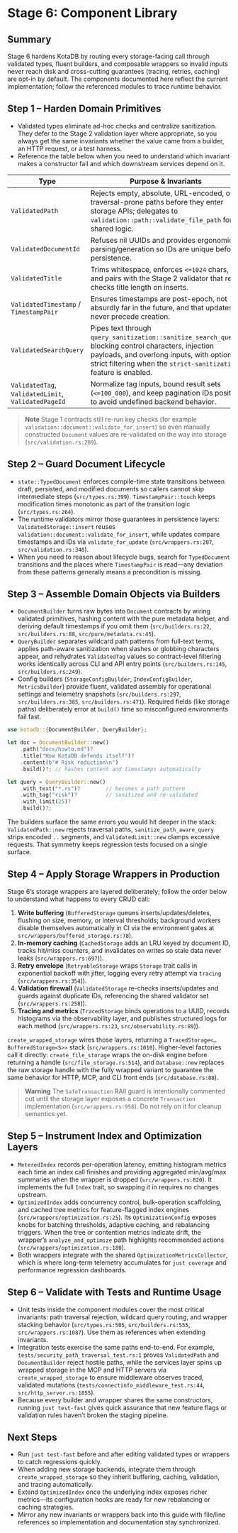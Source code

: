# Stage 6: Component Library

## Summary
Stage 6 hardens KotaDB by routing every storage-facing call through validated types, fluent builders, and composable wrappers so invalid inputs never reach disk and cross-cutting guarantees (tracing, retries, caching) are opt-in by default. The components documented here reflect the current implementation; follow the referenced modules to trace runtime behavior.

## Step 1 – Harden Domain Primitives
- Validated types eliminate ad-hoc checks and centralize sanitization. They defer to the Stage 2 validation layer where appropriate, so you always get the same invariants whether the value came from a builder, an HTTP request, or a test harness.
- Reference the table below when you need to understand which invariant makes a constructor fail and which downstream services depend on it.

| Type | Purpose & Invariants | Reference |
| --- | --- | --- |
| `ValidatedPath` | Rejects empty, absolute, URL-encoded, or traversal-prone paths before they enter storage APIs; delegates to `validation::path::validate_file_path` for shared logic. | `src/types.rs:34`, `src/validation.rs:63`
| `ValidatedDocumentId` | Refuses nil UUIDs and provides ergonomic parsing/generation so IDs are unique before persistence. | `src/types.rs:80`
| `ValidatedTitle` | Trims whitespace, enforces `<=1024` chars, and pairs with the Stage 2 validator that re-checks title length on inserts. | `src/types.rs:124`, `src/validation.rs:325`
| `ValidatedTimestamp` / `TimestampPair` | Ensures timestamps are post-epoch, not absurdly far in the future, and that updates never precede creation. | `src/types.rs:185`, `src/types.rs:224`
| `ValidatedSearchQuery` | Pipes text through `query_sanitization::sanitize_search_query`, blocking control characters, injection payloads, and overlong inputs, with optional strict filtering when the `strict-sanitization` feature is enabled. | `src/types.rs:303`, `src/query_sanitization.rs:103`
| `ValidatedTag`, `ValidatedLimit`, `ValidatedPageId` | Normalize tag inputs, bound result sets (`<=100_000`), and keep pagination IDs positive to avoid undefined backend behavior. | `src/types.rs:270`, `src/types.rs:372`

> **Note** Stage 1 contracts still re-run key checks (for example `validation::document::validate_for_insert`) so even manually constructed `Document` values are re-validated on the way into storage (`src/validation.rs:289`).

## Step 2 – Guard Document Lifecycle
- `state::TypedDocument` enforces compile-time state transitions between draft, persisted, and modified documents so callers cannot skip intermediate steps (`src/types.rs:399`). `TimestampPair::touch` keeps modification times monotonic as part of the transition logic (`src/types.rs:264`).
- The runtime validators mirror those guarantees in persistence layers: `ValidatedStorage::insert` reuses `validation::document::validate_for_insert`, while updates compare timestamps and IDs via `validate_for_update` (`src/wrappers.rs:287`, `src/validation.rs:340`).
- When you need to reason about lifecycle bugs, search for `TypedDocument` transitions and the places where `TimestampPair` is read—any deviation from these patterns generally means a precondition is missing.

## Step 3 – Assemble Domain Objects via Builders
- `DocumentBuilder` turns raw bytes into `Document` contracts by wiring validated primitives, hashing content with the pure metadata helper, and deriving default timestamps if you omit them (`src/builders.rs:22`, `src/builders.rs:88`, `src/pure/metadata.rs:45`).
- `QueryBuilder` separates wildcard path patterns from full-text terms, applies path-aware sanitization when slashes or globbing characters appear, and rehydrates `ValidatedTag` values so contract-level filtering works identically across CLI and API entry points (`src/builders.rs:145`, `src/builders.rs:249`).
- Config builders (`StorageConfigBuilder`, `IndexConfigBuilder`, `MetricsBuilder`) provide fluent, validated assembly for operational settings and telemetry snapshots (`src/builders.rs:297`, `src/builders.rs:385`, `src/builders.rs:471`). Required fields (like storage paths) deliberately error at `build()` time so misconfigured environments fail fast.

```rust
use kotadb::{DocumentBuilder, QueryBuilder};

let doc = DocumentBuilder::new()
    .path("docs/howto.md")?
    .title("How KotaDB defends itself")?
    .content(b"# Risk reduction\n")
    .build()?; // hashes content and timestamps automatically

let query = QueryBuilder::new()
    .with_text("*.rs")?        // becomes a path pattern
    .with_tag("risk")?         // sanitized and re-validated
    .with_limit(25)?
    .build()?;
```

The builders surface the same errors you would hit deeper in the stack: `ValidatedPath::new` rejects traversal paths, `sanitize_path_aware_query` strips encoded `..` segments, and `ValidatedLimit::new` clamps excessive requests. That symmetry keeps regression tests focused on a single surface.

## Step 4 – Apply Storage Wrappers in Production
Stage 6’s storage wrappers are layered deliberately; follow the order below to understand what happens to every CRUD call:

1. **Write buffering** (`BufferedStorage` queues inserts/updates/deletes, flushing on size, memory, or interval thresholds; background workers disable themselves automatically in CI via the environment gates at `src/wrappers/buffered_storage.rs:78`).
2. **In-memory caching** (`CachedStorage` adds an LRU keyed by document ID, tracks hit/miss counters, and invalidates on writes so stale data never leaks (`src/wrappers.rs:697`)).
3. **Retry envelope** (`RetryableStorage` wraps `Storage` trait calls in exponential backoff with jitter, logging every retry attempt via `tracing` (`src/wrappers.rs:354`)).
4. **Validation firewall** (`ValidatedStorage` re-checks inserts/updates and guards against duplicate IDs, referencing the shared validator set (`src/wrappers.rs:258`)).
5. **Tracing and metrics** (`TracedStorage` binds operations to a UUID, records histograms via the observability layer, and publishes structured logs for each method (`src/wrappers.rs:23`, `src/observability.rs:89`)).

`create_wrapped_storage` wires those layers, returning a `TracedStorage<…BufferedStorage<S>>` stack (`src/wrappers.rs:1010`). Higher-level factories call it directly: `create_file_storage` wraps the on-disk engine before returning a handle (`src/file_storage.rs:514`), and `Database::new` replaces the raw storage handle with the fully wrapped variant to guarantee the same behavior for HTTP, MCP, and CLI front ends (`src/database.rs:88`).

> **Warning** The `SafeTransaction` RAII guard is intentionally commented out until the storage layer exposes a concrete `Transaction` implementation (`src/wrappers.rs:958`). Do not rely on it for cleanup semantics yet.

## Step 5 – Instrument Index and Optimization Layers
- `MeteredIndex` records per-operation latency, emitting histogram metrics each time an index call finishes and providing aggregated min/avg/max summaries when the wrapper is dropped (`src/wrappers.rs:820`). It implements the full `Index` trait, so swapping it in requires no changes upstream.
- `OptimizedIndex` adds concurrency control, bulk-operation scaffolding, and cached tree metrics for feature-flagged index engines (`src/wrappers/optimization.rs:25`). Its `OptimizationConfig` exposes knobs for batching thresholds, adaptive caching, and rebalancing triggers. When the tree or contention metrics indicate drift, the wrapper’s `analyze_and_optimize` path highlights recommended actions (`src/wrappers/optimization.rs:180`).
- Both wrappers integrate with the shared `OptimizationMetricsCollector`, which is where long-term telemetry accumulates for `just coverage` and performance regression dashboards.

## Step 6 – Validate with Tests and Runtime Usage
- Unit tests inside the component modules cover the most critical invariants: path traversal rejection, wildcard query routing, and wrapper stacking behavior (`src/types.rs:505`, `src/builders.rs:555`, `src/wrappers.rs:1087`). Use them as references when extending invariants.
- Integration tests exercise the same paths end-to-end. For example, `tests/security_path_traversal_test.rs:1` proves `ValidatedPath` and `DocumentBuilder` reject hostile paths, while the services layer spins up wrapped storage in the MCP and HTTP servers via `create_wrapped_storage` to ensure middleware observes traced, validated mutations (`tests/connectinfo_middleware_test.rs:44`, `src/http_server.rs:1855`).
- Because every builder and wrapper shares the same constructors, running `just test-fast` gives quick assurance that new feature flags or validation rules haven’t broken the staging pipeline.

## Next Steps
- Run `just test-fast` before and after editing validated types or wrappers to catch regressions quickly.
- When adding new storage backends, integrate them through `create_wrapped_storage` so they inherit buffering, caching, validation, and tracing automatically.
- Extend `OptimizedIndex` once the underlying index exposes richer metrics—its configuration hooks are ready for new rebalancing or caching strategies.
- Mirror any new invariants or wrappers back into this guide with file/line references so implementation and documentation stay synchronized.

